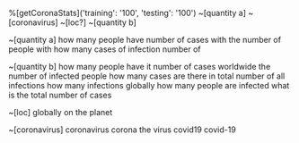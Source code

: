 %[getCoronaStats]('training': '100', 'testing': '100')
    ~[quantity a] ~[coronavirus] ~[loc?]
    ~[quantity b]

~[quantity a]
    how many people have
    number of cases with
    the number of people with
    how many cases of
    infection number of

~[quantity b]
    how many people have it
    number of cases worldwide
    the number of infected people
    how many cases are there in total
    number of all infections
    how many infections globally
    how many people are infected
    what is the total number of cases

~[loc]
    globally
    on the planet

~[coronavirus]
    coronavirus
    corona 
    the virus
    covid19
    covid-19